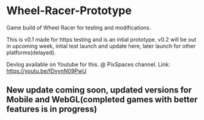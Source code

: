 # Wheel-Racer-Prototype
Game build of Wheel Racer for testing and modifications.

This is v0.1 made for https testing and is an intial prototype.
v0.2 will be out in upcoming week, intial test launch and update here, later launch for other platforms(delayed).

Devlog available on Youtube for this. @ PixSpaces channel.
Link: https://youtu.be/fDvynN09PwU

## New update coming soon, updated versions for Mobile and WebGL(completed games with better features is in progress)
